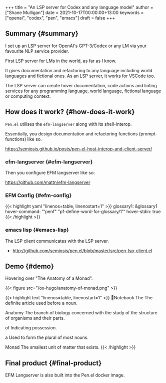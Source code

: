 +++
title = "An LSP server for Codex and any language model"
author = ["Shane Mulligan"]
date = 2021-10-17T00:00:00+13:00
keywords = ["openai", "codex", "pen", "emacs"]
draft = false
+++

## Summary {#summary}

I set up an LSP server for OpenAI's
GPT-3/Codex or any LM via your favourite NLP
service provider.

First LSP server for LMs in the world, as far
as I know.

It gives documentation and refactoring to any
language including world languages and
fictional ones. As an LSP server, it works for
VSCode too.

The LSP server can create hover documentation,
code actions and linting services for any
programming language, world language, fictional
language or computing context.


## How does it work? {#how-does-it-work}

`Pen.el` utilises the `efm-langserver` along with its shell-interop.

Essentially, you design documentation and refactoring functions (prompt-functions) like so.

<https://semiosis.github.io/posts/pen-el-host-interop-and-client-server/>


### efm-langserver {#efm-langserver}

Then you configure EFM langserver like so:

<https://github.com/mattn/efm-langserver>


### EFM Config {#efm-config}

{{< highlight yaml "linenos=table, linenostart=1" >}}
glossary1: &glossary1
  hover-command: '"penf" "pf-define-word-for-glossary/1"'
  hover-stdin: true
{{< /highlight >}}


### emacs lisp {#emacs-lisp}

The LSP client communicates with the LSP server.

-   <http://github.com/semiosis/pen.el/blob/master/src/pen-lsp-client.el>


## Demo {#demo}

Hovering over "The Anatomy of a Monad".

{{< figure src="/ox-hugo/anatomy-of-monad.png" >}}

{{< highlight text "linenos=table, linenostart=1" >}}
Notebook
The
The definite article used before a noun.

Anatomy
The branch of biology concerned with the study of the structure of organisms and their parts.

of
Indicating possession.

a
Used to form the plural of most nouns.

Monad
The smallest unit of matter that exists.
{{< /highlight >}}

<!-- Play on asciinema.com -->
<!-- <a title="asciinema recording" href="https://asciinema.org/a/qCTVSRGZgUZruwuiW1JVaNI6t" target="_blank"><img alt="asciinema recording" src="https://asciinema.org/a/qCTVSRGZgUZruwuiW1JVaNI6t.svg" /></a> -->
<!-- Play on the blog -->
<script src="https://asciinema.org/a/qCTVSRGZgUZruwuiW1JVaNI6t.js" id="asciicast-qCTVSRGZgUZruwuiW1JVaNI6t" async></script>


## Final product {#final-product}

EFM Langserver is also built into the Pen.el docker image.